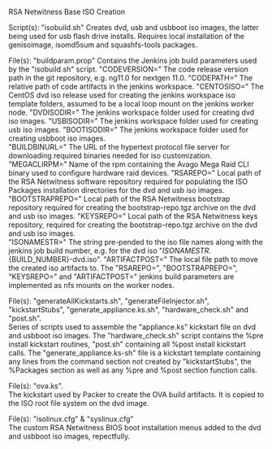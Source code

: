 
RSA Netwitness Base ISO Creation

Script(s): "isobuild.sh" 
Creates dvd, usb and usbboot iso images, the latter being used for usb flash drive installs. Requires local installation of the genisoimage, isomd5sum and squashfs-tools packages.

File(s): "buildparam.prop" 
Contains the Jenkins job build parameters used by the "isobuild.sh" script. 
"CODEVERSION=" 
The code release version path in the git repository, e.g. ng11.0 for nextgen 11.0. 
"CODEPATH=" 
The relative path of code artifacts in the jenkins workspace. 
"CENTOSISO=" 
The CentOS dvd iso release used for creating the jenkins workspace iso template folders, assumed to be a local loop mount on the jenkins worker node. 
"DVDISODIR=" 
The jenkins workspace folder used for creating dvd iso images. 
"USBISODIR=" 
The jenkins workspace folder used for creating usb iso images. 
"BOOTISODIR=" 
The jenkins workspace folder used for creating usbboot iso images.  
"BUILDBINURL=" 
The URL of the hypertext protocol file server for downloading required binaries needed for iso customization. 
"MEGACLIRPM=" 
Name of the rpm containing the Avago Mega Raid CLI binary used to configure hardware raid devices. 
"RSAREPO=" 
Local path of the RSA Netwitness software repository required for populating the ISO Packages installation directories for the dvd and usb iso images. 
"BOOTSTRAPREPO=" 
Local path of the RSA Netwitness bootstrap repository required for creating the bootstrap-repo.tgz archive on the dvd and usb iso images. 
"KEYSREPO=" 
Local path of the RSA Netwitness keys repository, required for creating the bootstrap-repo.tgz archive on the dvd and usb iso images.  
"ISONAMESTR=" 
The string pre-pended to the iso file names along with the jenkins job build number, e.g. for the dvd iso "${ISONAMESTR}.${BUILD_NUMBER}-dvd.iso". 
"ARTIFACTPOST=" 
The local file path to move the created iso artifacts to. The "RSAREPO=", "BOOTSTRAPREPO=", "KEYSREPO=" and "ARTIFACTPOST=" jenkins build parameters are implemented as nfs mounts on the worker nodes. 

File(s): "generateAllKickstarts.sh", "generateFileInjector.sh", "kickstartStubs", "generate_appliance.ks.sh", "hardware_check.sh" and "post.sh".   
Series of scripts used to assemble the "appliance.ks" kickstart file on dvd and usbboot iso images. The "hardware_check.sh" script contains the %pre install kickstart routines, "post.sh" containing all %post install kickstart calls. The "generate_appliance.ks-sh" file is a kickstart template containing any lines from the command section not created by "kickstartStubs", the %Packages section as well as any %pre and %post section function calls.

File(s): "ova.ks".  
The kickstart used by Packer to create the OVA build artifacts. It is copied to the ISO root file system on the dvd image. 

File(s): "isolinux.cfg" & "syslinux.cfg"   
The custom RSA Netwitness BIOS boot installation menus added to the dvd and usbboot iso images, repectfully. 

